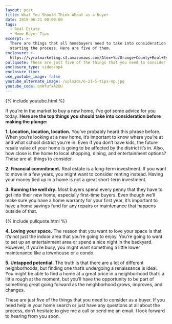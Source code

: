 ```yaml
---
layout: post
title: What You Should Think About as a Buyer
date: 2019-06-21 00:00:00
tags:
  - Real Estate
  - Home Buyer Tips
excerpt: >-
  There are things that all homebuyers need to take into consideration before
  starting the process. Here are five of them.
enclosure: >-
  https://vyralmarketing.s3.amazonaws.com/Alex+Yu/Orange+County+Real+Estate-+What+You+Should+Think+About+as+a+Buyer.mp4
pullquote: These are just five of the things that you need to consider.
enclosure_type: video/mp4
enclosure_time:
use_youtube_image: false
youtube_alternate_image: /uploads/6-21-5-tips-np.jpg
youtube_code: qnWfufxA2OU
---
```


{% include youtube.html %}

If you’re in the market to buy a new home, I’ve got some advice for you today. **Here are the top things you should take into consideration before making the plunge:**

**1\. Location, location, location.** You’ve probably heard this phrase before. When you’re looking at a new home, it’s important to know where you’re at and what school district you’re in. Even if you don’t have kids, the future resale value of your home is going to be affected by the district it’s in. Also, how close is the home to local shopping, dining, and entertainment options? These are all things to consider.

**2\. Financial commitment.** Real estate is a long-term investment. If you want to move in a few years, you might want to consider renting instead. Having your money tied up in a home is not a great short-term investment.&nbsp;

**3\. Running the well dry.** Most buyers spend every penny that they have to get into their new home, especially first-time buyers. Even though we’ll make sure you have a home warranty for your first year, it’s important to have a home savings fund for any repairs or maintenance that happens outside of that.

{% include pullquote.html %}

**4\. Loving your space.** The reason that you want to love your space is that it’s not just the indoor area that you're going to enjoy. You’re going to want to set up an entertainment area or spend a nice night in the backyard. However, if you’re busy, you might want something a little lower maintenance like a townhouse or a condo.&nbsp;

**5\. Untapped potential.** The truth is that there are a lot of different neighborhoods, but finding one that’s undergoing a renaissance is ideal. You might be able to find a home at a great price in a neighborhood that’s a little rough at the moment, but you’ll have the opportunity to be part of something great going forward as the neighborhood grows, improves, and changes.

These are just five of the things that you need to consider as a buyer. If you need help in your home search or just have any questions at all about the process, don’t hesitate to give me a call or send me an email. I look forward to hearing from you soon.